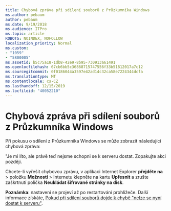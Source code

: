 ```yaml
---
title: Chybová zpráva při sdílení souborů z Průzkumníka Windows
ms.author: pebaum
author: pebaum
ms.date: 9/19/2018
ms.audience: ITPro
ms.topic: article
ROBOTS: NOINDEX, NOFOLLOW
localization_priority: Normal
ms.custom:
- "1059"
- "5800005"
ms.assetid: b5c75a18-1db8-42e9-8b95-730913a61491
ms.openlocfilehash: 67cb6bb5c36868715747556f33b51812017a7c12
ms.sourcegitcommit: 0f0186044a3597e42ad14c32ca58e7224344dcfa
ms.translationtype: MT
ms.contentlocale: cs-CZ
ms.lasthandoff: 12/15/2019
ms.locfileid: "40052210"
---
```

# <a name="error-message-when-sharing-files-from-windows-explorer"></a>Chybová zpráva při sdílení souborů z Průzkumníka Windows

Při pokusu o sdílení z Průzkumníka Windows se může zobrazit následující chybová zpráva:
  
"Je mi líto, ale právě teď nejsme schopni se k serveru dostat. Zopakujte akci později.
  
Chcete-li vyřešit chybovou zprávu, v aplikaci Internet Explorer **přejděte na** \> položku **Možnosti** \> Internetu klepněte na kartu **Upřesnit** a zrušte zaškrtnutí políčka **Neukládat šifrované stránky na disk**.
  
 **Poznámka**: nastavení se projeví až po restartování prohlížeče. Další informace získáte, [Pokud při sdílení souborů dojde k chybě "nelze se nyní dostat k serveru"](https://go.microsoft.com/fwlink/?linkid=2022914).
  